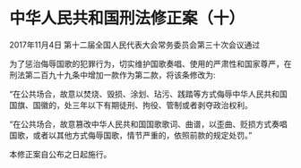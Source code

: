 # 中华人民共和国刑法修正案（十）

2017年11月4日 第十二届全国人民代表大会常务委员会第三十次会议通过


为了惩治侮辱国歌的犯罪行为，切实维护国歌奏唱、使用的严肃性和国家尊严，在刑法第二百九十九条中增加一款作为第二款，将该条修改为:

“在公共场合，故意以焚烧、毁损、涂划、玷污、践踏等方式侮辱中华人民共和国国旗、国徽的，处三年以下有期徒刑、拘役、管制或者剥夺政治权利。

“在公共场合，故意篡改中华人民共和国国歌歌词、曲谱，以歪曲、贬损方式奏唱国歌，或者以其他方式侮辱国歌，情节严重的，依照前款的规定处罚。”

本修正案自公布之日起施行。